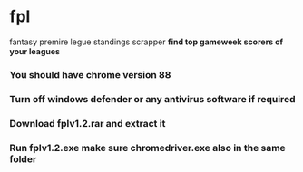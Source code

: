 # fpl

fantasy premire legue standings scrapper
**find top gameweek scorers of your leagues**

### You should have chrome version 88
### Turn off windows defender or any antivirus software if required
### Download fplv1.2.rar and extract it
### Run fplv1.2.exe make sure chromedriver.exe also in the same folder
